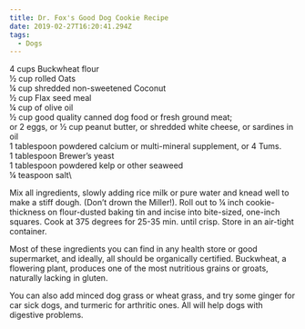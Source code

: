 ```yaml
---
title: Dr. Fox's Good Dog Cookie Recipe
date: 2019-02-27T16:20:41.294Z
tags:
  - Dogs
---
```

4 cups Buckwheat flour\
½ cup rolled Oats\
¼ cup shredded non-sweetened Coconut\
½ cup Flax seed meal\
¼ cup of olive oil\
½ cup good quality canned dog food or fresh ground meat;\
or 2 eggs, or ½ cup peanut butter, or shredded white cheese, or sardines in oil\
1 tablespoon powdered calcium or multi-mineral supplement, or 4 Tums.\
1 tablespoon Brewer’s yeast\
1 tablespoon powdered kelp or other seaweed\
¼ teaspoon salt\

Mix all ingredients, slowly adding rice milk or pure water and knead well to make a  stiff dough. (Don’t drown the Miller!). Roll out to ¼ inch cookie-thickness on flour-dusted baking tin and incise into bite-sized, one-inch squares. Cook at 375 degrees for 25-35 min. until crisp.  Store in an air-tight container.

Most of these ingredients you can find in any health store or good supermarket, and ideally, all should be organically certified. Buckwheat, a flowering plant, produces  one of the most nutritious grains or groats, naturally lacking in gluten.

You can also add minced dog grass or wheat grass, and try some ginger for car sick dogs, and turmeric for arthritic ones. All will help dogs with digestive problems.
